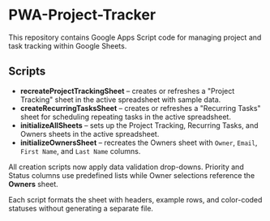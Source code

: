 # PWA-Project-Tracker

This repository contains Google Apps Script code for managing project and task tracking within Google Sheets.

## Scripts

- **recreateProjectTrackingSheet** – creates or refreshes a "Project Tracking" sheet in the active spreadsheet with sample data.
- **createRecurringTasksSheet** – creates or refreshes a "Recurring Tasks" sheet for scheduling repeating tasks in the active spreadsheet.
- **initializeAllSheets** – sets up the Project Tracking, Recurring Tasks, and Owners sheets in the active spreadsheet.
- **initializeOwnersSheet** – recreates the Owners sheet with `Owner`, `Email`, `First Name`, and `Last Name` columns.

All creation scripts now apply data validation drop-downs. Priority and Status columns use predefined lists while Owner selections reference the **Owners** sheet.

Each script formats the sheet with headers, example rows, and color-coded statuses without generating a separate file.
